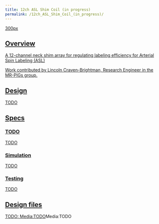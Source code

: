 ```yaml
---
title: 12ch ASL Shim Coil (in progress)
permalink: /12ch_ASL_Shim_Coil_(in_progress)/
---
```


<a href="/wiki_files/asl_coil_picture.jpg" class="wikilink"
title="300px">300px

## Overview

A 12-channel neck shim array for regulating labeling efficiency for
Arterial Spin Labeling (ASL)

Work contributed by Lincoln Craven-Brightman, Research Engineer in the
MR-PIGs group.

## Design

TODO

## Specs

### TODO

TODO

### Simulation

TODO

### Testing

TODO

## Design files

TODO:
[Media:TODO](md_pages/Media:TODO.md)Media:TODO
